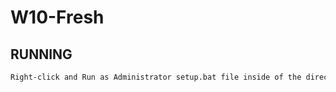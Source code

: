 # W10-Fresh

## RUNNING

```markdown
Right-click and Run as Administrator setup.bat file inside of the directory
```
